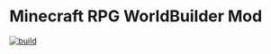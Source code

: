 # Minecraft RPG WorldBuilder Mod
[![build](https://github.com/superspeeder/mcrpgmod/actions/workflows/build.yml/badge.svg)](https://github.com/superspeeder/mcrpgmod/actions/workflows/build.yml)


